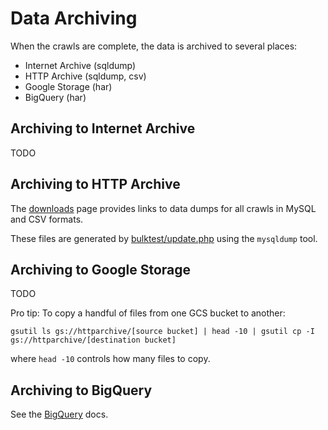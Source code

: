 # Data Archiving

When the crawls are complete, the data is archived to several places:

- Internet Archive (sqldump)
- HTTP Archive (sqldump, csv)
- Google Storage (har)
- BigQuery (har)

## Archiving to Internet Archive

TODO

## Archiving to HTTP Archive

The [downloads](http://httparchive.org/downloads.php) page provides links to data dumps for all crawls in MySQL and CSV formats.

These files are generated by [bulktest/update.php](https://github.com/HTTPArchive/httparchive/blob/814502e7ac84f61c46b96275bce1b4cf092150af/bulktest/update.php#L215-L257) using the `mysqldump` tool.

## Archiving to Google Storage

TODO

Pro tip: To copy a handful of files from one GCS bucket to another:

```
gsutil ls gs://httparchive/[source bucket] | head -10 | gsutil cp -I gs://httparchive/[destination bucket]
```

where `head -10` controls how many files to copy.

## Archiving to BigQuery

See the [BigQuery](bigquery.md) docs.
